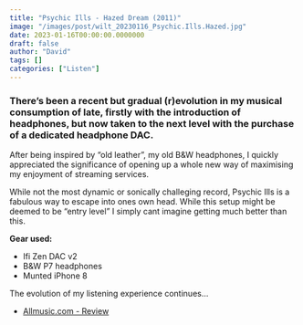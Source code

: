 ```yaml
---
title: "Psychic Ills - Hazed Dream (2011)"
image: "/images/post/wilt_20230116_Psychic.Ills.Hazed.jpg"
date: 2023-01-16T00:00:00.0000000
draft: false
author: "David"
tags: []
categories: ["Listen"]
---
```

### There’s been a recent but gradual (r)evolution in my musical consumption of late, firstly with the introduction of headphones, but now taken to the next level with the purchase of a dedicated headphone DAC. 

 After being inspired by “old leather”, my old B&W headphones, I quickly appreciated the significance of opening up a whole new way of maximising my enjoyment of streaming services.

 While not the most dynamic or sonically challeging record, Psychic Ills is a fabulous way to escape into ones own head. While this setup might be deemed to be “entry level” I simply cant imagine getting much better than this.

 **Gear used:**

-  Ifi Zen DAC v2
-  B&W P7 headphones
-  Munted iPhone 8

 The evolution of my listening experience continues…

-  [Allmusic.com - Review](https://www.allmusic.com/album/hazed-dream-mw0002206683)